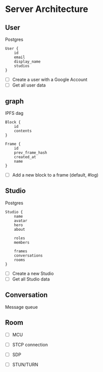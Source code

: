 # Server Architecture

## User
Postgres

```
User {
    id
    email
    display_name
    studios
}
```
- [ ] Create a user with a Google Account
- [ ] Get all user data

## graph
IPFS dag

```
Block {
    id
    contents
}
```

```
Frame {
    id
    prev_frame_hash
    created_at
    name
}
```

- [ ] Add a new block to a frame (default, #log)

## Studio
Postgres

```
Studio {
    name
    avatar
    hero
    about

    roles
    members

    frames
    conversations
    rooms
}
```

- [ ] Create a new Studio
- [ ] Get all Studio data

## Conversation
Message queue

## Room
- [ ] MCU
- [ ] STCP connection
- [ ] SDP
- [ ] STUN/TURN

